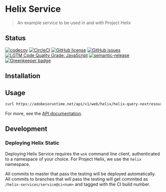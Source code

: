 # Helix Service

> An example service to be used in and with Project Helix

## Status
[![codecov](https://img.shields.io/codecov/c/github/adobe/helix-service.svg)](https://codecov.io/gh/adobe/helix-service)
[![CircleCI](https://img.shields.io/circleci/project/github/adobe/helix-service.svg)](https://circleci.com/gh/adobe/helix-service)
[![GitHub license](https://img.shields.io/github/license/adobe/helix-service.svg)](https://github.com/adobe/helix-service/blob/master/LICENSE.txt)
[![GitHub issues](https://img.shields.io/github/issues/adobe/helix-service.svg)](https://github.com/adobe/helix-service/issues)
[![LGTM Code Quality Grade: JavaScript](https://img.shields.io/lgtm/grade/javascript/g/adobe/helix-service.svg?logo=lgtm&logoWidth=18)](https://lgtm.com/projects/g/adobe/helix-service)
[![semantic-release](https://img.shields.io/badge/%20%20%F0%9F%93%A6%F0%9F%9A%80-semantic--release-e10079.svg)](https://github.com/semantic-release/semantic-release) [![Greenkeeper badge](https://badges.greenkeeper.io/adobe/helix-service.svg)](https://greenkeeper.io/)

## Installation

## Usage

```bash
curl https://adobeioruntime.net/api/v1/web/helix/helix-query-nextresource/helix-query-nextresource@v1
```

For more, see the [API documentation](docs/API.md).

## Development

### Deploying Helix Static

Deploying Helix Service requires the `wsk` command line client, authenticated to a namespace of your choice. For Project Helix, we use the `helix` namespace.

All commits to master that pass the testing will be deployed automatically. All commits to branches that will pass the testing will get commited as `/helix-services/service@ci<num>` and tagged with the CI build number.
